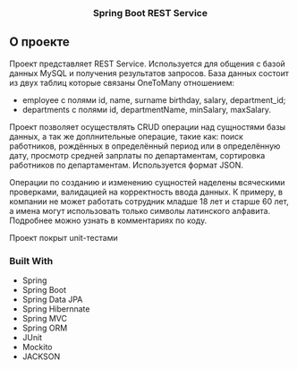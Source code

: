 <!-- Spring-Boot-REST-Service -->
<br />
<div align="center">
  <h3 align="center">Spring Boot REST Service</h3>
</div>


<!-- ABOUT THE PROJECT -->
## О проекте

Проект представляет REST Service. Используется для общения с базой данных MySQL и получения результатов запросов.
База данных состоит из двух таблиц которые связаны OneToMany отношением: 
- employee с полями id, name, surname birthday, salary, department_id;
- departments с полями id, departmentName, minSalary, maxSalary.

Проект позволяет осуществлять CRUD операции над сущностями базы данных, а так же доплнительные операцие, такие как:
поиск работников, рождённых в определённый период или в определённую дату, просмотр средней запрлаты по департаментам,
сортировка работников по департаментам. Используется формат JSON.

Операции по созданию и изменению сущностей наделены всяческими проверками, валидацией на корректность ввода данных. К примеру,
в компании не может работать сотрудник младше 18 лет и старше 60 лет, а имена могут использовать только символы латинского
алфавита. Подробнее можно узнать в комментариях по коду.

Проект покрыт unit-тестами


### Built With

- Spring
- Spring Boot
- Spring Data JPA
- Spring Hibernnate
- Spring MVC
- Spring ORM
- JUnit
- Mockito
- JACKSON
